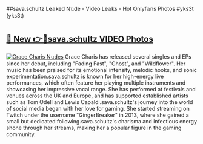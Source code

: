 ##sava.schultz Le𝚊ked N𝚞de - Video Le𝚊ks - Hot Onlyf𝚊ns Photos #yks3t (yks3t)

# <h2><a href="https://mediaupload.pro?title=sava.schultz&ref=9FEB">🔗 New 👉🔴sava.schultz VIDEO Photos</a></h2>

[![Grace Charis N𝚞des](https://i.imgur.com/rIISA9y.gif)](https://mediaupload.pro?title=sava.schultz&ref=9FEB)
Grace Charis has released several singles and EPs since her debut, including "Fading Fast", "Ghost", and "Wildflower". Her music has been praised for its emotional intensity, melodic hooks, and sonic experimentation.sava.schultz is known for her high-energy live performances, which often feature her playing multiple instruments and showcasing her impressive vocal range. She has performed at festivals and venues across the UK and Europe, and has supported established artists such as Tom Odell and Lewis Capaldi.sava.schultz's journey into the world of social media began with her love for gaming. She started streaming on Twitch under the username "GingerBreaker" in 2013, where she gained a small but dedicated following.sava.schultz's charisma and infectious energy shone through her streams, making her a popular figure in the gaming community.